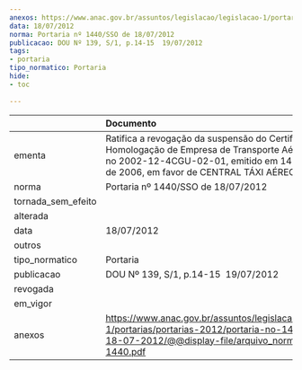 ```yaml
---
anexos: https://www.anac.gov.br/assuntos/legislacao/legislacao-1/portarias/portarias-2012/portaria-no-1440-sso-de-18-07-2012/@@display-file/arquivo_norma/PA2012-1440.pdf
data: 18/07/2012
norma: Portaria nº 1440/SSO de 18/07/2012
publicacao: DOU Nº 139, S/1, p.14-15  19/07/2012
tags:
- portaria
tipo_normatico: Portaria
hide: 
- toc 
 
---
```


|                    | Documento                                                                                                                                                                                             |
|:-------------------|:------------------------------------------------------------------------------------------------------------------------------------------------------------------------------------------------------|
| ementa             | Ratifica a revogação da suspensão do Certificado de Homologação de Empresa de Transporte Aéreo (CHETA) no 2002-12-4CGU-02-01, emitido em 14 de setembro de 2006, em favor de CENTRAL TÁXI AÉREO LTDA. |
| norma              | Portaria nº 1440/SSO de 18/07/2012                                                                                                                                                                    |
| tornada_sem_efeito |                                                                                                                                                                                                       |
| alterada           |                                                                                                                                                                                                       |
| data               | 18/07/2012                                                                                                                                                                                            |
| outros             |                                                                                                                                                                                                       |
| tipo_normatico     | Portaria                                                                                                                                                                                              |
| publicacao         | DOU Nº 139, S/1, p.14-15  19/07/2012                                                                                                                                                                  |
| revogada           |                                                                                                                                                                                                       |
| em_vigor           |                                                                                                                                                                                                       |
| anexos             | https://www.anac.gov.br/assuntos/legislacao/legislacao-1/portarias/portarias-2012/portaria-no-1440-sso-de-18-07-2012/@@display-file/arquivo_norma/PA2012-1440.pdf                                     |